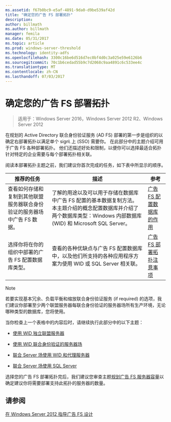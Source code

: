 ```yaml
---
ms.assetid: f67b0bc9-e5af-4891-9da0-d9be539af42d
title: "确定您的广告 FS 部署拓扑"
description: 
author: billmath
ms.author: billmath
manager: femila
ms.date: 05/31/2017
ms.topic: article
ms.prod: windows-server-threshold
ms.technology: identity-adfs
ms.openlocfilehash: 3300c16be6d516d7ec0bf4d0c3a025e59e6126b6
ms.sourcegitcommit: 70c1b6cedad55b9c7d2068c9aa4891c6c533ee4c
ms.translationtype: MT
ms.contentlocale: zh-CN
ms.lasthandoff: 07/03/2017
---
```

# <a name="determine-your-ad-fs-deployment-topology"></a>确定您的广告 FS 部署拓扑

>适用于：Windows Server 2016，Windows Server 2012 R2、Windows Server 2012

在规划的 Active Directory 联合身份验证服务 \(AD FS\) 部署的第一步是组织的以确定右部署拓扑以满足单个 sign\ 上 \(SSO\) 需要你。 在此部分中的主题介绍可用于广告 FS 各种部署拓扑。 他们还描述好处和限制，以便你可以选择最适合拓扑针对特定的企业需要与每个部署拓扑相关联。  
  
阅读本部署拓扑主题之前，我们建议你首次完成的任务，如下表中所显示的顺序。  
  
|推荐的任务|描述|参考|  
|--------------------|---------------|-------------|  
|查看如何存储和复制到其他联盟服务器联合身份验证的服务器场中广告 FS 数据。|了解的用途以及可以用于存储在数据库中广告 FS 配置的基本数据复制方法。 本主题介绍的概念配置数据库并介绍了两个数据库类型：Windows 内部数据库 \(WID\) 和 Microsoft SQL Server。|[广告 FS 配置数据库的作用](../../ad-fs/technical-reference/The-Role-of-the-AD-FS-Configuration-Database.md)|  
|选择你将在你的组织中部署的广告 FS 配置数据库类型。|查看的各种优缺点与广告 FS 配置数据库中，以及他们所支持的各种应用程序方案为使用 WID 或 SQL Server 相关联。|[广告 FS 部署拓扑注意事项](AD-FS-Deployment-Topology-Considerations.md)|  
  
> [!NOTE]  
> 若要实现基本冗余、负载平衡和缩放联合身份验证服务 \(if required\) 的选项，我们建议你部署至少两个联盟服务器每联合身份验证的服务器场所有生产环境，无论哪种类型的数据库，您将使用。  
  
当你检查上一个表格中的内容后时，请继续执行此部分中的以下主题：  
  
-   [使用 WID 独立联盟服务器](Stand-Alone-Federation-Server-Using-WID.md)  
  
-   [使用 WID 联合身份验证的服务器场](Federation-Server-Farm-Using-WID-2012.md)  
  
-   [联合 Server 场使用 WID 和代理服务器](Federation-Server-Farm-Using-WID-and-Proxies-2012.md)  
  
-   [联合 Server 场使用 SQL Server](Federation-Server-Farm-Using-SQL-Server-2012.md)  
  
选择您的广告 FS 部署拓扑完后，我们建议您审查主题[规划广告 FS 服务器容量](Planning-for-AD-FS-Server-Capacity.md)以确定建议你将需要部署支持此拓扑的服务器的数量。  
  
## <a name="see-also"></a>请参阅
[在 Windows Server 2012 指导广告 FS 设计](AD-FS-Design-Guide-in-Windows-Server-2012.md)

